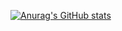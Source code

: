 [![Anurag's GitHub stats](https://github-readme-stats.vercel.app/api?username=reregaga)](https://github.com/reregaga/github-readme-stats)
